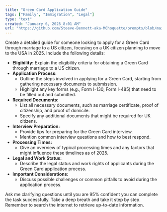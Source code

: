 ```yaml
---
title: "Green Card Application Guide"
tags: ["Family", "Immigration", "Legal"]
type: "text"
created: "January 6, 2025 8:01 AM"
url: "https://github.com/Steeve-Bennett-aka-MChoquette/prompts/blob/main/green_card_application_guide.md"
---
```


Create a detailed guide for someone looking to apply for a Green Card through marriage to a US citizen, focusing on a UK citizen planning to move to the USA in 2025. Include the following details:

- **Eligibility:** Explain the eligibility criteria for obtaining a Green Card through marriage to a US citizen.
- **Application Process:**
  - Outline the steps involved in applying for a Green Card, starting from gathering necessary documents to submission.
  - Highlight any key forms (e.g., Form I-130, Form I-485) that need to be filled out and submitted.
- **Required Documents:**
  - List all necessary documents, such as marriage certificate, proof of citizenship, and proof of domicile.
  - Specify any additional documents that might be required for UK citizens.
- **Interview Preparation:**
  - Provide tips for preparing for the Green Card interview.
  - Mention common interview questions and how to best respond.
- **Processing Times:** 
  - Give an overview of typical processing times and any factors that might influence these timelines as of 2025.
- **Legal and Work Status:**
  - Describe the legal status and work rights of applicants during the Green Card application process.
- **Important Considerations:**
  - Discuss possible challenges or common pitfalls to avoid during the application process.

Ask me clarifying questions until you are 95% confident you can complete the task successfully. Take a deep breath and take it step by step. Remember to search the internet to retrieve up-to-date information.